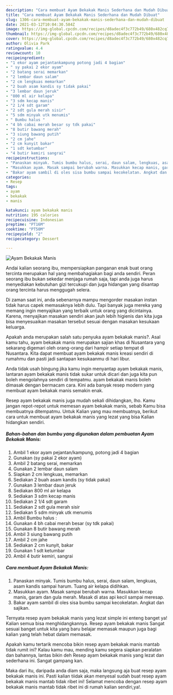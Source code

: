 ```yaml
---
description: "Cara membuat Ayam Bekakak Manis Sederhana dan Mudah Dibuat"
title: "Cara membuat Ayam Bekakak Manis Sederhana dan Mudah Dibuat"
slug: 1306-cara-membuat-ayam-bekakak-manis-sederhana-dan-mudah-dibuat
date: 2021-03-12T10:04:30.584Z
image: https://img-global.cpcdn.com/recipes/d8adec4f3c772b49/680x482cq70/ayam-bekakak-manis-foto-resep-utama.jpg
thumbnail: https://img-global.cpcdn.com/recipes/d8adec4f3c772b49/680x482cq70/ayam-bekakak-manis-foto-resep-utama.jpg
cover: https://img-global.cpcdn.com/recipes/d8adec4f3c772b49/680x482cq70/ayam-bekakak-manis-foto-resep-utama.jpg
author: Olivia Park
ratingvalue: 4.4
reviewcount: 10
recipeingredient:
- "1 ekor ayam pejantankampung potong jadi 4 bagian"
- " sy pakai 2 ekor ayam"
- "2 batang serai memarkan"
- "2 lembar daun salam"
- "2 cm lengkuas memarkan"
- "2 buah asam kandis sy tidak pakai"
- "3 lembar daun jeruk"
- "800 ml air kelapa"
- "3 sdm kecap manis"
- "2 1/4 sdt garam"
- "2 sdt gula merah sisir"
- "5 sdm minyak utk menumis"
- " Bumbu halus "
- "4 bh cabai merah besar sy tdk pakai"
- "8 butir bawang merah"
- "3 siung bawang putih"
- "2 cm jahe"
- "2 cm kunyit bakar"
- "1 sdt ketumbar"
- "4 butir kemiri sangrai"
recipeinstructions:
- "Panaskan minyak. Tumis bumbu halus, serai, daun salam, lengkuas, asam kandis sampai harum. Tuang air kelapa didihkan."
- "Masukkan ayam. Masak sampai berubah warna. Masukkan kecap manis, garam dan gula merah. Masak di atas api kecil sampai meresap."
- "Bakar ayam sambil di oles sisa bumbu sampai kecokelatan. Angkat dan sajikan."
categories:
- Resep
tags:
- ayam
- bekakak
- manis

katakunci: ayam bekakak manis 
nutrition: 195 calories
recipecuisine: Indonesian
preptime: "PT16M"
cooktime: "PT50M"
recipeyield: "2"
recipecategory: Dessert

---
```



![Ayam Bekakak Manis](https://img-global.cpcdn.com/recipes/d8adec4f3c772b49/680x482cq70/ayam-bekakak-manis-foto-resep-utama.jpg)

Andai kalian seorang ibu, mempersiapkan panganan enak buat orang tercinta merupakan hal yang membahagiakan bagi anda sendiri. Peran seorang ibu bukan sekedar menjaga rumah saja, tapi anda juga harus menyediakan kebutuhan gizi tercukupi dan juga hidangan yang disantap orang tercinta harus menggugah selera.

Di zaman  saat ini, anda sebenarnya mampu mengorder masakan instan tidak harus capek memasaknya lebih dulu. Tapi banyak juga mereka yang memang ingin menyajikan yang terbaik untuk orang yang dicintainya. Karena, menyajikan masakan sendiri akan jauh lebih higienis dan kita juga bisa menyesuaikan masakan tersebut sesuai dengan masakan kesukaan keluarga. 



Apakah anda merupakan salah satu penyuka ayam bekakak manis?. Asal kamu tahu, ayam bekakak manis merupakan sajian khas di Nusantara yang sekarang digemari oleh orang-orang dari hampir setiap tempat di Nusantara. Kita dapat membuat ayam bekakak manis kreasi sendiri di rumahmu dan pasti jadi santapan kesukaanmu di hari libur.

Anda tidak usah bingung jika kamu ingin menyantap ayam bekakak manis, lantaran ayam bekakak manis tidak sukar untuk dicari dan juga kita pun boleh mengolahnya sendiri di tempatmu. ayam bekakak manis boleh dimasak dengan bermacam cara. Kini ada banyak resep modern yang membuat ayam bekakak manis semakin enak.

Resep ayam bekakak manis juga mudah sekali dihidangkan, lho. Kamu jangan repot-repot untuk memesan ayam bekakak manis, sebab Kamu bisa membuatnya ditempatmu. Untuk Kalian yang mau membuatnya, berikut cara untuk membuat ayam bekakak manis yang lezat yang bisa Kalian hidangkan sendiri.

<!--inarticleads1-->

##### Bahan-bahan dan bumbu yang digunakan dalam pembuatan Ayam Bekakak Manis:

1. Ambil 1 ekor ayam pejantan/kampung, potong jadi 4 bagian
1. Gunakan  (sy pakai 2 ekor ayam)
1. Ambil 2 batang serai, memarkan
1. Gunakan 2 lembar daun salam
1. Siapkan 2 cm lengkuas, memarkan
1. Sediakan 2 buah asam kandis (sy tidak pakai)
1. Gunakan 3 lembar daun jeruk
1. Sediakan 800 ml air kelapa
1. Sediakan 3 sdm kecap manis
1. Sediakan 2 1/4 sdt garam
1. Sediakan 2 sdt gula merah sisir
1. Sediakan 5 sdm minyak utk menumis
1. Ambil  Bumbu halus :
1. Gunakan 4 bh cabai merah besar (sy tdk pakai)
1. Gunakan 8 butir bawang merah
1. Ambil 3 siung bawang putih
1. Ambil 2 cm jahe
1. Sediakan 2 cm kunyit, bakar
1. Gunakan 1 sdt ketumbar
1. Ambil 4 butir kemiri, sangrai




<!--inarticleads2-->

##### Cara membuat Ayam Bekakak Manis:

1. Panaskan minyak. Tumis bumbu halus, serai, daun salam, lengkuas, asam kandis sampai harum. Tuang air kelapa didihkan.
1. Masukkan ayam. Masak sampai berubah warna. Masukkan kecap manis, garam dan gula merah. Masak di atas api kecil sampai meresap.
1. Bakar ayam sambil di oles sisa bumbu sampai kecokelatan. Angkat dan sajikan.




Ternyata resep ayam bekakak manis yang lezat simple ini enteng banget ya! Kalian semua bisa menghidangkannya. Resep ayam bekakak manis Sangat sesuai banget untuk kita yang baru belajar memasak maupun juga bagi kalian yang telah hebat dalam memasak.

Apakah kamu tertarik mencoba bikin resep ayam bekakak manis mantab tidak rumit ini? Kalau kamu mau, mending kamu segera siapkan peralatan dan bahannya, lantas bikin deh Resep ayam bekakak manis yang lezat dan sederhana ini. Sangat gampang kan. 

Maka dari itu, daripada anda diam saja, maka langsung aja buat resep ayam bekakak manis ini. Pasti kalian tiidak akan menyesal sudah buat resep ayam bekakak manis mantab tidak ribet ini! Selamat mencoba dengan resep ayam bekakak manis mantab tidak ribet ini di rumah kalian sendiri,ya!.


